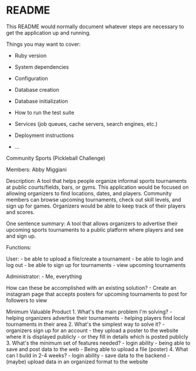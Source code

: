 # README

This README would normally document whatever steps are necessary to get the
application up and running.

Things you may want to cover:

* Ruby version

* System dependencies

* Configuration

* Database creation

* Database initialization

* How to run the test suite

* Services (job queues, cache servers, search engines, etc.)

* Deployment instructions

* ...


Community Sports (Pickleball Challenge)

Members: Abby Miggiani

Description: A tool that helps people organize informal sports tournaments at
public courts/fields, bars, or gyms. This application would be focused on allowing
organizers to find locations, dates, and players. Community members can browse
upcoming tournaments, check out skill levels, and sign up for games. Organizers
would be able to keep track of their players and scores.

One sentence summary: A tool that allows organizers to advertise their upcoming
sports tournaments to a public platform where players and see and sign up.

Functions:

User:
    - be able to upload a file/create a tournament
    - be able to login and log out
    - be able to sign up for tournaments
    - view upcoming tournaments

Administrator:
    - Me, everything

How can these be accomplished with an existing solution?
    - Create an instagram page that accepts posters for upcoming tournaments to post
for followers to view

Minimum Valuable Product
    1. What's the main problem I'm solving?
        - helping organizers advertise their tournaments
        - helping players find local tournaments in their area
    2. What's the simplest way to solve it?
        - organizers sign up for an account
        - they upload a poster to the website where it is displayed publicly
        - or they fill in details which is posted publicly
    3. What's the minimum set of features needed?
        - login ability
        - being able to save and post data to the web
        - Being able to upload a file (poster)
    4. What can I build in 2-4 weeks?
        - login ability
        - save data to the backend
        - (maybe) upload data in an organized format to the website
